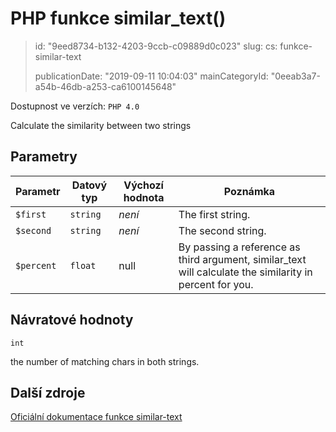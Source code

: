 PHP funkce similar_text()
=========================

> id: "9eed8734-b132-4203-9ccb-c09889d0c023"
> slug:
> 	cs: funkce-similar-text
>
> publicationDate: "2019-09-11 10:04:03"
> mainCategoryId: "0eeab3a7-a54b-46db-a253-ca6100145648"

Dostupnost ve verzích: `PHP 4.0`

Calculate the similarity between two strings


Parametry
--------------

| Parametr | Datový typ | Výchozí hodnota | Poznámka |
|-----|-----|-----|-----|
| `$first` | `string` | *není* | The first string. |
| `$second` | `string` | *není* | The second string. |
| `$percent` | `float` | null | By passing a reference as third argument, similar_text will calculate the similarity in percent for you. |


Návratové hodnoty
----------------

`int`

the number of matching chars in both strings.

Další zdroje
------------

[Oficiální dokumentace funkce similar-text](https://www.php.net/manual/en/function.similar-text.php)
